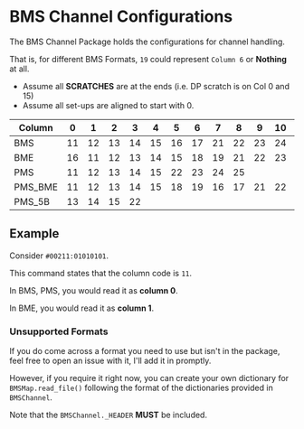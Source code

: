 # BMS Channel Configurations

The BMS Channel Package holds the configurations for channel handling.

That is, for different BMS Formats, `19` could represent `Column 6` or 
**Nothing** at all.

- Assume all **SCRATCHES** are at the ends (i.e. DP scratch is on Col 0 and 15)
- Assume all set-ups are aligned to start with 0.

| Column  | 0  | 1  | 2  | 3  | 4  | 5  | 6  | 7  | 8  | 9  | 10 | 11 | 12 | 13 | 14 | 15 | 16 | 17 |
|---------|----|----|----|----|----|----|----|----|----|----|----|----|----|----|----|----|----|----|
| BMS     | 11 | 12 | 13 | 14 | 15 | 16 | 17 | 21 | 22 | 23 | 24 | 25 | 26 | 27 |    |    |    |    |
| BME     | 16 | 11 | 12 | 13 | 14 | 15 | 18 | 19 | 21 | 22 | 23 | 24 | 25 | 28 | 29 | 26 |    |    |
| PMS     | 11 | 12 | 13 | 14 | 15 | 22 | 23 | 24 | 25 |    |    |    |    |    |    |    |    |    |
| PMS_BME | 11 | 12 | 13 | 14 | 15 | 18 | 19 | 16 | 17 | 21 | 22 | 23 | 24 | 25 | 28 | 29 | 26 | 27 |
| PMS_5B  | 13 | 14 | 15 | 22 |    |    |    |    |    |    |    |    |    |    |    |    |    |    |

## Example

Consider `#00211:01010101`.

This command states that the column code is `11`.

In BMS, PMS, you would read it as **column 0**.

In BME, you would read it as **column 1**.

### Unsupported Formats

If you do come across a format you need to use but isn't in the package, feel
free to open an issue with it, I'll add it
in promptly.

However, if you require it right now, you can create your own dictionary
for `BMSMap.read_file()` following the format
of the dictionaries provided in `BMSChannel`.

Note that the `BMSChannel._HEADER` **MUST** be included.
